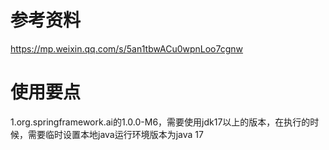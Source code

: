 # 参考资料
https://mp.weixin.qq.com/s/5an1tbwACu0wpnLoo7cgnw


# 使用要点
1.org.springframework.ai的1.0.0-M6，需要使用jdk17以上的版本，在执行的时候，需要临时设置本地java运行环境版本为java 17
